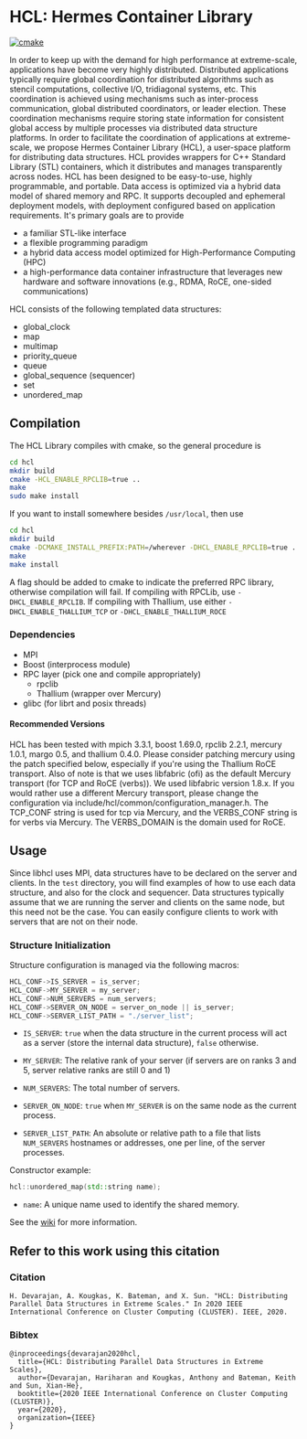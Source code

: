 # HCL: Hermes Container Library

[![cmake](https://github.com/HDFGroup/hcl/actions/workflows/main.yml/badge.svg)](https://github.com/HDFGroup/hcl/actions/workflows/main.yml)

In order to keep up with the demand for high performance at extreme-scale,
applications have become very highly distributed. Distributed applications
typically require global coordination for distributed algorithms such as stencil
computations, collective I/O, tridiagonal systems, etc. This coordination is
achieved using mechanisms such as inter-process communication, global
distributed coordinators, or leader election. These coordination mechanisms
require storing state information for consistent global access by multiple
processes via distributed data structure platforms. In order to facilitate the
coordination of applications at extreme-scale, we propose Hermes Container
Library (HCL), a user-space platform for distributing data structures. HCL
provides wrappers for C++ Standard Library (STL) containers, which it
distributes and manages transparently across nodes. HCL has been designed to be
easy-to-use, highly programmable, and portable. Data access is optimized via a
hybrid data model of shared memory and RPC. It supports decoupled and ephemeral
deployment models, with deployment configured based on application requirements.
It's primary goals are to provide

* a familiar STL-like interface
* a flexible programming paradigm
* a hybrid data access model optimized for High-Performance Computing (HPC)
* a high-performance data container infrastructure that leverages new hardware and software innovations (e.g., RDMA,
  RoCE, one-sided communications)

HCL consists of the following templated data structures:

* global_clock
* map
* multimap
* priority_queue
* queue
* global_sequence (sequencer)
* set
* unordered_map

## Compilation

The HCL Library compiles with cmake, so the general procedure is

```bash
cd hcl
mkdir build
cmake -HCL_ENABLE_RPCLIB=true ..
make
sudo make install
```

If you want to install somewhere besides `/usr/local`, then use

```bash
cd hcl
mkdir build
cmake -DCMAKE_INSTALL_PREFIX:PATH=/wherever -DHCL_ENABLE_RPCLIB=true ..
make
make install
```

A flag should be added to cmake to indicate the preferred RPC library, otherwise
compilation will fail. If compiling with RPCLib, use `-DHCL_ENABLE_RPCLIB`. If
compiling with Thallium, use either `-DHCL_ENABLE_THALLIUM_TCP` or
`-DHCL_ENABLE_THALLIUM_ROCE`

### Dependencies

- MPI
- Boost (interprocess module)
- RPC layer (pick one and compile appropriately)
    - rpclib
    - Thallium (wrapper over Mercury)
- glibc (for librt and posix threads)

#### Recommended Versions

HCL has been tested with mpich 3.3.1, boost 1.69.0, rpclib 2.2.1, mercury 1.0.1,
margo 0.5, and thallium 0.4.0. Please consider patching mercury using the patch
specified below, especially if you're using the Thallium RoCE transport. Also of
note is that we uses libfabric (ofi) as the default Mercury transport (for TCP
and RoCE (verbs)). We used libfabric version 1.8.x. If you would rather use a
different Mercury transport, please change the configuration via
include/hcl/common/configuration_manager.h. The TCP_CONF string is used for tcp
via Mercury, and the VERBS_CONF string is for verbs via Mercury. The
VERBS_DOMAIN is the domain used for RoCE.

## Usage

Since libhcl uses MPI, data structures have to be declared on the server and
clients. In the `test` directory, you will find examples of how to use each data
structure, and also for the clock and sequencer. Data structures typically
assume that we are running the server and clients on the same node, but this
need not be the case. You can easily configure clients to work with servers that
are not on their node.

### Structure Initialization

Structure configuration is managed via the following macros:

``` c++
HCL_CONF->IS_SERVER = is_server;
HCL_CONF->MY_SERVER = my_server;
HCL_CONF->NUM_SERVERS = num_servers;
HCL_CONF->SERVER_ON_NODE = server_on_node || is_server;
HCL_CONF->SERVER_LIST_PATH = "./server_list";
```

* `IS_SERVER`: `true` when the data structure in the current process will act as a
  server (store the internal data structure), `false` otherwise.

* `MY_SERVER`: The relative rank of your server (if servers are on ranks 3 and
  5, server relative ranks are still 0 and 1)

* `NUM_SERVERS`: The total number of servers.

* `SERVER_ON_NODE`: `true` when `MY_SERVER` is on the same node as the current process.

* `SERVER_LIST_PATH`: An absolute or relative path to a file that lists
  `NUM_SERVERS` hostnames or addresses, one per line, of the server processes.

Constructor example:

``` c++
hcl::unordered_map(std::string name);
```

* `name`: A unique name used to identify the shared memory.

See the [wiki](https://github.com/HDFGroup/hcl/wiki) for more information.

## Refer to this work using this citation

### Citation

```
H. Devarajan, A. Kougkas, K. Bateman, and X. Sun. "HCL: Distributing Parallel Data Structures in Extreme Scales." In 2020 IEEE International Conference on Cluster Computing (CLUSTER). IEEE, 2020.
```

### Bibtex

```
@inproceedings{devarajan2020hcl,
  title={HCL: Distributing Parallel Data Structures in Extreme Scales},
  author={Devarajan, Hariharan and Kougkas, Anthony and Bateman, Keith and Sun, Xian-He},
  booktitle={2020 IEEE International Conference on Cluster Computing (CLUSTER)},
  year={2020},
  organization={IEEE}
}
```